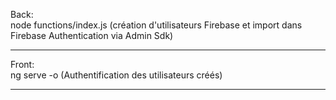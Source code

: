 Back:<br>
node functions/index.js (création d'utilisateurs Firebase et import dans Firebase Authentication via Admin Sdk)
***************

Front:<br>
ng serve -o (Authentification des utilisateurs créés)
***************
